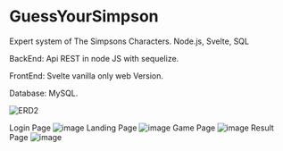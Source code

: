 # GuessYourSimpson
Expert system of The Simpsons Characters. Node.js, Svelte, SQL

BackEnd: Api REST in node JS with sequelize.

FrontEnd: Svelte vanilla only web Version.

Database: MySQL.

![ERD2](https://user-images.githubusercontent.com/48103810/197625006-c99bf419-bf17-409c-b186-3c77ba6ed0ae.png)

Login Page
![image](https://user-images.githubusercontent.com/48103810/197624019-6b804de7-d1ec-4cf5-be5b-51bb94cc6f8a.png)
Landing Page
![image](https://user-images.githubusercontent.com/48103810/197624261-426b4630-75f6-47a9-9a83-d6aa3d966833.png)
Game Page
![image](https://user-images.githubusercontent.com/48103810/197624592-aef59d09-8d1a-44fd-b244-1612a4acd420.png)
Result Page
![image](https://user-images.githubusercontent.com/48103810/197624679-4915178b-66b7-45e1-894d-ba1213c1b788.png)



